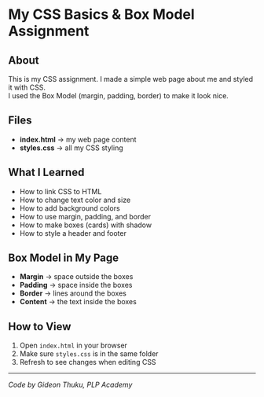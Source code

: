 # My CSS Basics & Box Model Assignment

## About
This is my CSS assignment. I made a simple web page about me and styled it with CSS.  
I used the Box Model (margin, padding, border) to make it look nice.

## Files
- **index.html** → my web page content  
- **styles.css** → all my CSS styling

## What I Learned
- How to link CSS to HTML
- How to change text color and size
- How to add background colors
- How to use margin, padding, and border
- How to make boxes (cards) with shadow
- How to style a header and footer

## Box Model in My Page
- **Margin** → space outside the boxes
- **Padding** → space inside the boxes
- **Border** → lines around the boxes
- **Content** → the text inside the boxes

## How to View
1. Open `index.html` in your browser
2. Make sure `styles.css` is in the same folder
3. Refresh to see changes when editing CSS

---
*Code by Gideon Thuku, PLP Academy*
